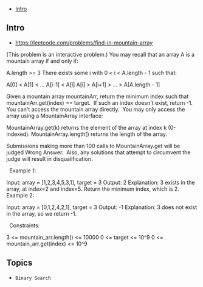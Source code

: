 - [Intro](#intro)

## Intro

- https://leetcode.com/problems/find-in-mountain-array

(This problem is an interactive problem.)
You may recall that an array A is a mountain array if and only if:

A.length >= 3
There exists some i with 0 < i < A.length - 1 such that:
	
A[0] < A[1] < ... A[i-1] < A[i]
A[i] > A[i+1] > ... > A[A.length - 1]



Given a mountain array mountainArr, return the minimum index such that mountainArr.get(index) == target.  If such an index doesn't exist, return -1.
You can't access the mountain array directly.  You may only access the array using a MountainArray interface:

MountainArray.get(k) returns the element of the array at index k (0-indexed).
MountainArray.length() returns the length of the array.

Submissions making more than 100 calls to MountainArray.get will be judged Wrong Answer.  Also, any solutions that attempt to circumvent the judge will result in disqualification.


 
Example 1:

Input: array = [1,2,3,4,5,3,1], target = 3
Output: 2
Explanation: 3 exists in the array, at index=2 and index=5. Return the minimum index, which is 2.
Example 2:

Input: array = [0,1,2,4,2,1], target = 3
Output: -1
Explanation: 3 does not exist in the array, so we return -1.

 
Constraints:

3 <= mountain_arr.length() <= 10000
0 <= target <= 10^9
0 <= mountain_arr.get(index) <= 10^9



## Topics

- `Binary Search`


